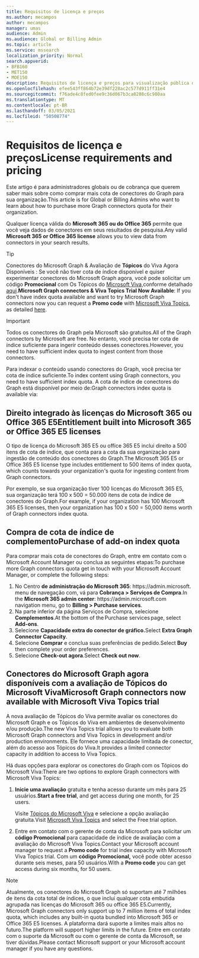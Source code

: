 ```yaml
---
title: Requisitos de licença e preços
ms.author: mecampos
author: mecampos
manager: umas
audience: Admin
ms.audience: Global or Billing Admin
ms.topic: article
ms.service: mssearch
localization_priority: Normal
search.appverid:
- BFB160
- MET150
- MOE150
description: Requisitos de licença e preços para visualização pública de conectores do Microsoft Graph para a Pesquisa da Microsoft
ms.openlocfilehash: efee543ff864b72e39df228ac2c577d911ff31e4
ms.sourcegitcommit: f76ade4c8fed0fee9c36d067b3ca8288c6c980aa
ms.translationtype: MT
ms.contentlocale: pt-BR
ms.lasthandoff: 03/05/2021
ms.locfileid: "50508774"
---
```

<!---Previous ms.author: rusamai --->

# <a name="license-requirements-and-pricing"></a><span data-ttu-id="bc5bf-103">Requisitos de licença e preços</span><span class="sxs-lookup"><span data-stu-id="bc5bf-103">License requirements and pricing</span></span>

<span data-ttu-id="bc5bf-104">Este artigo é para administradores globais ou de cobrança que querem saber mais sobre como comprar mais cota de conectores do Graph para sua organização.</span><span class="sxs-lookup"><span data-stu-id="bc5bf-104">This article is for Global or Billing Admins who want to learn about how to purchase more Graph connectors quota for their organization.</span></span>

<span data-ttu-id="bc5bf-105">Qualquer licença válida do **Microsoft 365 ou do Office 365** permite que você veja dados de conectores em seus resultados de pesquisa.</span><span class="sxs-lookup"><span data-stu-id="bc5bf-105">Any valid **Microsoft 365 or Office 365 license** allows you to view data from connectors in your search results.</span></span>

> [!TIP]
> <span data-ttu-id="bc5bf-106">Conectores do Microsoft Graph & Avaliação de **Tópicos** do Viva Agora Disponíveis : Se você não tiver cota de índice disponível e quiser experimentar conectores do Microsoft Graph agora, você pode solicitar um código **Promocional** com Os Tópicos do [Microsoft Viva,](https://www.microsoft.com/microsoft-viva/topics?activetab=pivot:overviewtab)conforme detalhado [aqui](#microsoft-graph-connectors-now-available-with-microsoft-viva-topics-trial).</span><span class="sxs-lookup"><span data-stu-id="bc5bf-106">**Microsoft Graph connectors & Viva Topics Trial Now Available**: If you don't have index quota available and want to try Microsoft Graph connectors now you can request a **Promo code** with [Microsoft Viva Topics](https://www.microsoft.com/microsoft-viva/topics?activetab=pivot:overviewtab), as detailed [here](#microsoft-graph-connectors-now-available-with-microsoft-viva-topics-trial).</span></span>

>[!IMPORTANT]
><span data-ttu-id="bc5bf-107">Todos os conectores do Graph pela Microsoft são gratuitos.</span><span class="sxs-lookup"><span data-stu-id="bc5bf-107">All of the Graph connectors by Microsoft are free.</span></span> <span data-ttu-id="bc5bf-108">No entanto, você precisa ter cota de índice suficiente para ingerir conteúdo desses conectores.</span><span class="sxs-lookup"><span data-stu-id="bc5bf-108">However, you need to have sufficient index quota to ingest content from those connectors.</span></span>

<span data-ttu-id="bc5bf-109">Para indexar o conteúdo usando conectores do Graph, você precisa ter cota de índice suficiente.</span><span class="sxs-lookup"><span data-stu-id="bc5bf-109">To index content using Graph connectors, you need to have sufficient index quota.</span></span> <span data-ttu-id="bc5bf-110">A cota de índice de conectores do Graph está disponível por meio de:</span><span class="sxs-lookup"><span data-stu-id="bc5bf-110">Graph connectors index quota is available via:</span></span>

## <a name="entitlement-built-into-microsoft-365-or-office-365-e5-licenses"></a><span data-ttu-id="bc5bf-111">Direito integrado às licenças do Microsoft 365 ou Office 365 E5</span><span class="sxs-lookup"><span data-stu-id="bc5bf-111">Entitlement built into Microsoft 365 or Office 365 E5 licenses</span></span>

<span data-ttu-id="bc5bf-112">O tipo de licença do Microsoft 365 E5 ou office 365 E5 inclui direito a 500 itens de cota de índice, que conta para a cota da sua organização para ingestão de conteúdo dos conectores do Graph.</span><span class="sxs-lookup"><span data-stu-id="bc5bf-112">The Microsoft 365 E5 or Office 365 E5 license type includes entitlement to 500 items of index quota, which counts towards your organization's quota for ingesting content from Graph connectors.</span></span>

<span data-ttu-id="bc5bf-113">Por exemplo, se sua organização tiver 100 licenças do Microsoft 365 E5, sua organização terá 100 x 500 = 50.000 itens de cota de índice de conectores do Graph.</span><span class="sxs-lookup"><span data-stu-id="bc5bf-113">For example, if your organization has 100 Microsoft 365 E5 licenses, then your organization has 100 x 500 = 50,000 items worth of Graph connectors index quota.</span></span>

## <a name="purchase-of-add-on-index-quota"></a><span data-ttu-id="bc5bf-114">Compra de cota de índice de complemento</span><span class="sxs-lookup"><span data-stu-id="bc5bf-114">Purchase of add-on index quota</span></span>
<span data-ttu-id="bc5bf-115">Para comprar mais cota de conectores do Graph, entre em contato com o Microsoft Account Manager ou conclua as seguintes etapas:</span><span class="sxs-lookup"><span data-stu-id="bc5bf-115">To purchase more Graph connectors quota get in touch with your Microsoft Account Manager, or complete the following steps:</span></span>

1. <span data-ttu-id="bc5bf-116">No Centro **de administração do Microsoft 365**: https://<span>admin.microsoft.</span> menu de navegação com, vá para **Cobrança > Serviços de Compra**.</span><span class="sxs-lookup"><span data-stu-id="bc5bf-116">In the **Microsoft 365 admin center**: https://<span>admin.microsoft.</span>com navigation menu, go to **Billing > Purchase services**.</span></span>
2. <span data-ttu-id="bc5bf-117">Na parte inferior da página Serviços de Compra, selecione **Complementos**.</span><span class="sxs-lookup"><span data-stu-id="bc5bf-117">At the bottom of the Purchase services page, select **Add-ons**.</span></span>
3. <span data-ttu-id="bc5bf-118">Selecione **Capacidade extra do conector de gráfico.**</span><span class="sxs-lookup"><span data-stu-id="bc5bf-118">Select **Extra Graph Connector Capacity**.</span></span>
4. <span data-ttu-id="bc5bf-119">Selecione **Comprar** e conclua suas preferências de pedido.</span><span class="sxs-lookup"><span data-stu-id="bc5bf-119">Select **Buy** then complete your order preferences.</span></span>
5. <span data-ttu-id="bc5bf-120">Selecione **Check-out agora**.</span><span class="sxs-lookup"><span data-stu-id="bc5bf-120">Select **Check out now**.</span></span>

## <a name="microsoft-graph-connectors-now-available-with-microsoft-viva-topics-trial"></a><span data-ttu-id="bc5bf-121">Conectores do Microsoft Graph agora disponíveis com a avaliação de Tópicos do Microsoft Viva</span><span class="sxs-lookup"><span data-stu-id="bc5bf-121">Microsoft Graph connectors now available with Microsoft Viva Topics trial</span></span>
 <span data-ttu-id="bc5bf-122">A nova avaliação de Tópicos do Viva permite avaliar os conectores do Microsoft Graph e os Tópicos do Viva em ambientes de desenvolvimento e/ou produção.</span><span class="sxs-lookup"><span data-stu-id="bc5bf-122">The new Viva Topics trial allows you to evaluate both Microsoft Graph connectors and Viva Topics in development and/or production environments.</span></span> <span data-ttu-id="bc5bf-123">Ele fornece uma capacidade limitada de conector, além do acesso aos Tópicos do Viva.</span><span class="sxs-lookup"><span data-stu-id="bc5bf-123">It provides a limited connector capacity in addition to access to Viva Topics.</span></span>

<span data-ttu-id="bc5bf-124">Há duas opções para explorar os conectores do Graph com os Tópicos do Microsoft Viva:</span><span class="sxs-lookup"><span data-stu-id="bc5bf-124">There are two options to explore Graph connectors with Microsoft Viva Topics:</span></span>

1. <span data-ttu-id="bc5bf-125">**Inicie uma avaliação** gratuita e tenha acesso durante um mês para 25 usuários.</span><span class="sxs-lookup"><span data-stu-id="bc5bf-125">**Start a free trial**, and get access during one month, for 25 users.</span></span>

     <span data-ttu-id="bc5bf-126">Visite [Tópicos do Microsoft Viva](https://www.microsoft.com/microsoft-viva/topics?activetab=pivot:overviewtab) e selecione a opção avaliação gratuita.</span><span class="sxs-lookup"><span data-stu-id="bc5bf-126">Visit [Microsoft Viva Topics](https://www.microsoft.com/microsoft-viva/topics?activetab=pivot:overviewtab) and select the Free trial option.</span></span>

2. <span data-ttu-id="bc5bf-127">Entre em contato com o gerente de conta da Microsoft para solicitar um **código Promocional** para capacidade de índice de avaliação com a avaliação do Microsoft Viva Topics.</span><span class="sxs-lookup"><span data-stu-id="bc5bf-127">Contact your Microsoft account manager to request a **Promo code** for trial index capacity with Microsoft Viva Topics trial.</span></span> <span data-ttu-id="bc5bf-128">Com um **código Promocional,** você pode obter acesso durante seis meses, para 50 usuários.</span><span class="sxs-lookup"><span data-stu-id="bc5bf-128">With a **Promo code** you can get access during six months, for 50 users.</span></span>

> [!NOTE]
> <span data-ttu-id="bc5bf-129">Atualmente, os conectores do Microsoft Graph só suportam até 7 milhões de itens da cota total de índices, o que inclui qualquer cota embutida agrupada nas licenças do Microsoft 365 ou office 365 E5.</span><span class="sxs-lookup"><span data-stu-id="bc5bf-129">Currently, Microsoft Graph connectors only support up to 7 million items of total index quota, which includes any built-in quota bundled into Microsoft 365 or Office 365 E5 licenses.</span></span> <span data-ttu-id="bc5bf-130">A plataforma dará suporte a limites mais altos no futuro.</span><span class="sxs-lookup"><span data-stu-id="bc5bf-130">The platform will support higher limits in the future.</span></span> <span data-ttu-id="bc5bf-131">Entre em contato com o suporte da Microsoft ou com o gerente de conta da Microsoft, se tiver dúvidas.</span><span class="sxs-lookup"><span data-stu-id="bc5bf-131">Please contact Microsoft support or your Microsoft account manager if you have any questions.</span></span>
